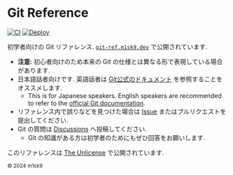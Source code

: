 # Git Reference

[![CI](https://github.com/m1sk9/git/actions/workflows/ci.yaml/badge.svg)](https://github.com/m1sk9/git/actions/workflows/ci.yaml)
[![Deploy](https://github.com/m1sk9/git/actions/workflows/deploy.yaml/badge.svg)](https://github.com/m1sk9/git/actions/workflows/deploy.yaml)

初学者向けの Git リファレンス. [`git-ref.m1sk9.dev`](https://git-ref.m1sk9.dev) で公開されています.

- **注意:** 初心者向けのため本来の Git の仕様とは異なる形で表現している場合があります.
- 日本語話者向けです. 英語話者は [Git公式のドキュメント](https://git-scm.com/docs/giteveryday) を参照することをオススメします.
  - This is for Japanese speakers. English speakers are recommended to refer to the [official Git documentation](https://git-scm.com/docs/giteveryday).
- リファレンス内で誤りなどを見つけた場合は [Issue](https://github.com/m1sk9/git/issues) またはプルリクエストを提出してください.
- Git の質問は [Discussions](https://github.com/m1sk9/git/discussions) へ投稿してください.
  - Git の知識がある方は初学者のためにもぜひ回答をお願いします.

このリファレンスは [The Unlicense](https://github.com/m1sk9/git/blob/main/LICENSE) で公開されています.

<sub>© 2024 m1sk9</sub>
